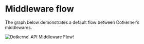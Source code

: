 # Middleware flow

The graph below demonstrates a default flow between Dotkernel's middlewares.

![Dotkernel API Middleware Flow!](https://docs.dotkernel.org/img/api/dotkernel-middleware-flow.png)
